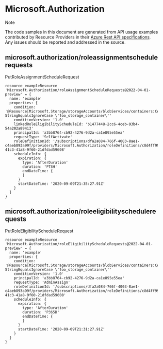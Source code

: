 # Microsoft.Authorization
  
> [!NOTE]
> The code samples in this document are generated from API usage examples contributed by Resource Providers in their [Azure Rest API specifications](https://github.com/Azure/azure-rest-api-specs). Any issues should be reported and addressed in the source.


## microsoft.authorization/roleassignmentschedulerequests

PutRoleAssignmentScheduleRequest
```bicep
resource exampleResource 'Microsoft.Authorization/roleAssignmentScheduleRequests@2022-04-01-preview' = {
  name: 'example'
  properties: {
    condition: '@Resource[Microsoft.Storage/storageAccounts/blobServices/containers:ContainerName] StringEqualsIgnoreCase \'foo_storage_container\''
    conditionVersion: '1.0'
    linkedRoleEligibilityScheduleId: 'b1477448-2cc6-4ceb-93b4-54a202a89413'
    principalId: 'a3bb8764-cb92-4276-9d2a-ca1e895e55ea'
    requestType: 'SelfActivate'
    roleDefinitionId: '/subscriptions/dfa2a084-766f-4003-8ae1-c4aeb893a99f/providers/Microsoft.Authorization/roleDefinitions/c8d4ff99-41c3-41a8-9f60-21dfdad59608'
    scheduleInfo: {
      expiration: {
        type: 'AfterDuration'
        duration: 'PT8H'
        endDateTime: {
        }
      }
      startDateTime: '2020-09-09T21:35:27.91Z'
    }
  }
}
```

## microsoft.authorization/roleeligibilityschedulerequests

PutRoleEligibilityScheduleRequest
```bicep
resource exampleResource 'Microsoft.Authorization/roleEligibilityScheduleRequests@2022-04-01-preview' = {
  name: 'example'
  properties: {
    condition: '@Resource[Microsoft.Storage/storageAccounts/blobServices/containers:ContainerName] StringEqualsIgnoreCase \'foo_storage_container\''
    conditionVersion: '1.0'
    principalId: 'a3bb8764-cb92-4276-9d2a-ca1e895e55ea'
    requestType: 'AdminAssign'
    roleDefinitionId: '/subscriptions/dfa2a084-766f-4003-8ae1-c4aeb893a99f/providers/Microsoft.Authorization/roleDefinitions/c8d4ff99-41c3-41a8-9f60-21dfdad59608'
    scheduleInfo: {
      expiration: {
        type: 'AfterDuration'
        duration: 'P365D'
        endDateTime: {
        }
      }
      startDateTime: '2020-09-09T21:31:27.91Z'
    }
  }
}
```
